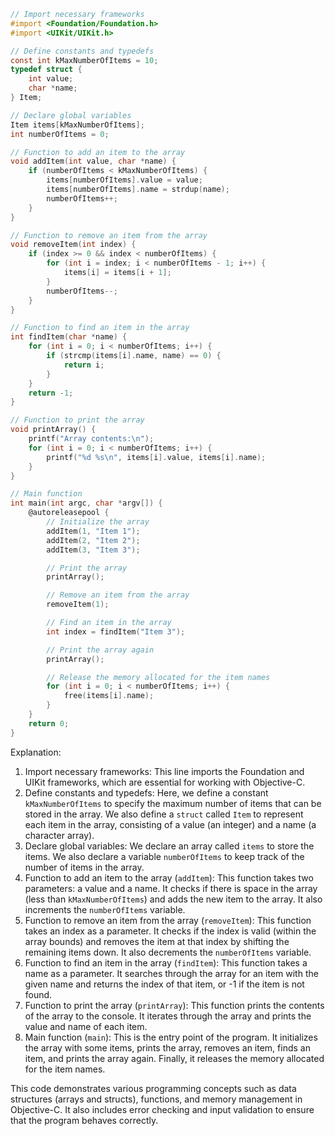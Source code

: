 ```objective-c
// Import necessary frameworks
#import <Foundation/Foundation.h>
#import <UIKit/UIKit.h>

// Define constants and typedefs
const int kMaxNumberOfItems = 10;
typedef struct {
    int value;
    char *name;
} Item;

// Declare global variables
Item items[kMaxNumberOfItems];
int numberOfItems = 0;

// Function to add an item to the array
void addItem(int value, char *name) {
    if (numberOfItems < kMaxNumberOfItems) {
        items[numberOfItems].value = value;
        items[numberOfItems].name = strdup(name);
        numberOfItems++;
    }
}

// Function to remove an item from the array
void removeItem(int index) {
    if (index >= 0 && index < numberOfItems) {
        for (int i = index; i < numberOfItems - 1; i++) {
            items[i] = items[i + 1];
        }
        numberOfItems--;
    }
}

// Function to find an item in the array
int findItem(char *name) {
    for (int i = 0; i < numberOfItems; i++) {
        if (strcmp(items[i].name, name) == 0) {
            return i;
        }
    }
    return -1;
}

// Function to print the array
void printArray() {
    printf("Array contents:\n");
    for (int i = 0; i < numberOfItems; i++) {
        printf("%d %s\n", items[i].value, items[i].name);
    }
}

// Main function
int main(int argc, char *argv[]) {
    @autoreleasepool {
        // Initialize the array
        addItem(1, "Item 1");
        addItem(2, "Item 2");
        addItem(3, "Item 3");

        // Print the array
        printArray();

        // Remove an item from the array
        removeItem(1);

        // Find an item in the array
        int index = findItem("Item 3");

        // Print the array again
        printArray();

        // Release the memory allocated for the item names
        for (int i = 0; i < numberOfItems; i++) {
            free(items[i].name);
        }
    }
    return 0;
}
```

Explanation:

1. Import necessary frameworks: This line imports the Foundation and UIKit frameworks, which are essential for working with Objective-C.
2. Define constants and typedefs: Here, we define a constant `kMaxNumberOfItems` to specify the maximum number of items that can be stored in the array. We also define a `struct` called `Item` to represent each item in the array, consisting of a value (an integer) and a name (a character array).
3. Declare global variables: We declare an array called `items` to store the items. We also declare a variable `numberOfItems` to keep track of the number of items in the array.
4. Function to add an item to the array (`addItem`): This function takes two parameters: a value and a name. It checks if there is space in the array (less than `kMaxNumberOfItems`) and adds the new item to the array. It also increments the `numberOfItems` variable.
5. Function to remove an item from the array (`removeItem`): This function takes an index as a parameter. It checks if the index is valid (within the array bounds) and removes the item at that index by shifting the remaining items down. It also decrements the `numberOfItems` variable.
6. Function to find an item in the array (`findItem`): This function takes a name as a parameter. It searches through the array for an item with the given name and returns the index of that item, or -1 if the item is not found.
7. Function to print the array (`printArray`): This function prints the contents of the array to the console. It iterates through the array and prints the value and name of each item.
8. Main function (`main`): This is the entry point of the program. It initializes the array with some items, prints the array, removes an item, finds an item, and prints the array again. Finally, it releases the memory allocated for the item names.

This code demonstrates various programming concepts such as data structures (arrays and structs), functions, and memory management in Objective-C. It also includes error checking and input validation to ensure that the program behaves correctly.